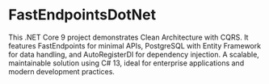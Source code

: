 # FastEndpointsDotNet
This .NET Core 9 project demonstrates Clean Architecture with CQRS. It features FastEndpoints for minimal APIs, PostgreSQL with Entity Framework for data handling, and AutoRegisterDI for dependency injection. A scalable, maintainable solution using C# 13, ideal for enterprise applications and modern development practices.
